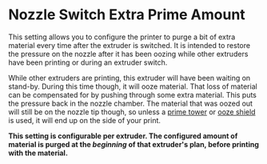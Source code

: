 Nozzle Switch Extra Prime Amount
====
This setting allows you to configure the printer to purge a bit of extra material every time after the extruder is switched. It is intended to restore the pressure on the nozzle after it has been oozing while other extruders have been printing or during an extruder switch.

While other extruders are printing, this extruder will have been waiting on stand-by. During this time though, it will ooze material. That loss of material can be compensated for by pushing through some extra material. This puts the pressure back in the nozzle chamber. The material that was oozed out will still be on the nozzle tip though, so unless a [prime tower](prime_tower_enable.md) or [ooze shield](ooze_shield_enabled.md) is used, it will end up on the side of your print. 

**This setting is configurable per extruder. The configured amount of material is purged at the *beginning* of that extruder's plan, before printing with the material.**